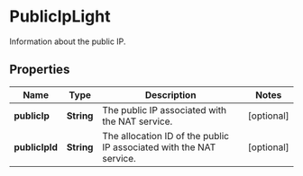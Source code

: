 

# PublicIpLight

Information about the public IP.

## Properties

| Name | Type | Description | Notes |
|------------ | ------------- | ------------- | -------------|
|**publicIp** | **String** | The public IP associated with the NAT service. |  [optional] |
|**publicIpId** | **String** | The allocation ID of the public IP associated with the NAT service. |  [optional] |



